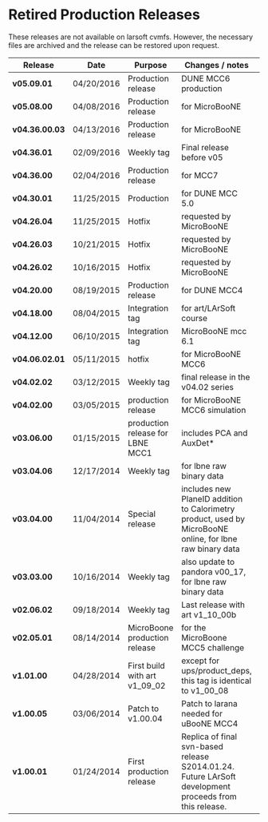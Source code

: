 # Retired Production Releases

These releases are not available on larsoft cvmfs. However, the necessary files are archived and the release can be restored upon request.

<table>
<thead>
<tr class="header">
<th>Release</th>
<th>Date</th>
<th>Purpose</th>
<th>Changes / notes</th>
<th>Full release notes</th>
<th></th>
</tr>
</thead>
<tbody>
<tr class="odd">
<td><strong>v05.09.01</strong></td>
<td>04/20/2016</td>
<td>Production release</td>
<td>DUNE MCC6 production</td>
<td>[[ReleaseNotes050901</td>
<td>Release Notes]]</td>
</tr>
<tr class="even">
<td><strong>v05.08.00</strong></td>
<td>04/08/2016</td>
<td>Production release</td>
<td>for MicroBooNE</td>
<td>[[ReleaseNotes050800</td>
<td>Release Notes]]</td>
</tr>
<tr class="odd">
<td><strong>v04.36.00.03</strong></td>
<td>04/13/2016</td>
<td>Production release</td>
<td>for MicroBooNE</td>
<td>[[ReleaseNotes04360003</td>
<td>Release Notes]]</td>
</tr>
<tr class="even">
<td><strong>v04.36.01</strong></td>
<td>02/09/2016</td>
<td>Weekly tag</td>
<td>Final release before v05</td>
<td>[[ReleaseNotes043601</td>
<td>Release Notes]]</td>
</tr>
<tr class="odd">
<td><strong>v04.36.00</strong></td>
<td>02/04/2016</td>
<td>Production release</td>
<td>for MCC7</td>
<td>[[ReleaseNotes043600</td>
<td>Release Notes]]</td>
</tr>
<tr class="even">
<td><strong>v04.30.01</strong></td>
<td>11/25/2015</td>
<td>Production</td>
<td>for DUNE MCC 5.0</td>
<td>[[ReleaseNotes043001</td>
<td>Release Notes]]</td>
</tr>
<tr class="odd">
<td><strong>v04.26.04</strong></td>
<td>11/25/2015</td>
<td>Hotfix</td>
<td>requested by MicroBooNE</td>
<td>[[ReleaseNotes042604</td>
<td>Release Notes]]</td>
</tr>
<tr class="even">
<td><strong>v04.26.03</strong></td>
<td>10/21/2015</td>
<td>Hotfix</td>
<td>requested by MicroBooNE</td>
<td>[[ReleaseNotes042603</td>
<td>Release Notes]]</td>
</tr>
<tr class="odd">
<td><strong>v04.26.02</strong></td>
<td>10/16/2015</td>
<td>Hotfix</td>
<td>requested by MicroBooNE</td>
<td>[[ReleaseNotes042602</td>
<td>Release Notes]]</td>
</tr>
<tr class="even">
<td><strong>v04.20.00</strong></td>
<td>08/19/2015</td>
<td>Production release</td>
<td>for DUNE MCC4</td>
<td>[[ReleaseNotes042000</td>
<td>Release Notes]]</td>
</tr>
<tr class="odd">
<td><strong>v04.18.00</strong></td>
<td>08/04/2015</td>
<td>Integration tag</td>
<td>for art/LArSoft course</td>
<td>[[ReleaseNotes041800</td>
<td>Release Notes]]</td>
</tr>
<tr class="even">
<td><strong>v04.12.00</strong></td>
<td>06/10/2015</td>
<td>Integration tag</td>
<td>MicroBooNE mcc 6.1</td>
<td>[[ReleaseNotes041200</td>
<td>Release Notes]]</td>
</tr>
<tr class="odd">
<td><strong>v04.06.02.01</strong></td>
<td>05/11/2015</td>
<td>hotfix</td>
<td>for MicroBooNE MCC6</td>
<td>[[ReleaseNotes04060201</td>
<td>Release Notes]]</td>
</tr>
<tr class="even">
<td><strong>v04.02.02</strong></td>
<td>03/12/2015</td>
<td>Weekly tag</td>
<td>final release in the v04.02 series</td>
<td>[[ReleaseNotes040202</td>
<td>Release Notes]]</td>
</tr>
<tr class="odd">
<td><strong>v04.02.00</strong></td>
<td>03/05/2015</td>
<td>production release</td>
<td>for MicroBooNE MCC6 simulation</td>
<td>[[ReleaseNotes040200</td>
<td>Release Notes]]</td>
</tr>
<tr class="even">
<td><strong>v03.06.00</strong></td>
<td>01/15/2015</td>
<td>production release for LBNE MCC1</td>
<td>includes PCA and AuxDet*</td>
<td>[[ReleaseNotes030600</td>
<td>Release Notes]]</td>
</tr>
<tr class="odd">
<td><strong>v03.04.06</strong></td>
<td>12/17/2014</td>
<td>Weekly tag</td>
<td>for lbne raw binary data</td>
<td>[[ReleaseNotes030406</td>
<td>Release Notes]]</td>
</tr>
<tr class="even">
<td><strong>v03.04.00</strong></td>
<td>11/04/2014</td>
<td>Special release</td>
<td>includes new PlaneID addition to Calorimetry product, used by MicroBooNE online, for lbne raw binary data</td>
<td>[[ReleaseNotes030400</td>
<td>Release Notes]]</td>
</tr>
<tr class="odd">
<td><strong>v03.03.00</strong></td>
<td>10/16/2014</td>
<td>Weekly tag</td>
<td>also update to pandora v00_17, for lbne raw binary data</td>
<td>[[ReleaseNotes030300</td>
<td>Release Notes]]</td>
</tr>
<tr class="even">
<td><strong>v02.06.02</strong></td>
<td>09/18/2014</td>
<td>Weekly tag</td>
<td>Last release with art v1_10_00b</td>
<td>[[Release_Notes_02_06_2]]</td>
<td></td>
</tr>
<tr class="odd">
<td><strong>v02.05.01</strong></td>
<td>08/14/2014</td>
<td>MicroBoone production release</td>
<td>for the MicroBoone MCC5 challenge</td>
<td>[[Release_Notes_02_05_01]]</td>
<td></td>
</tr>
<tr class="even">
<td><strong>v1.01.00</strong></td>
<td>04/28/2014</td>
<td>First build with art v1_09_02</td>
<td>except for ups/product_deps, this tag is identical to v1_00_08</td>
<td>[[Release Notes 1.01.00]]</td>
<td></td>
</tr>
<tr class="odd">
<td><strong>v1.00.05</strong></td>
<td>03/06/2014</td>
<td>Patch to v1.00.04</td>
<td>Patch to larana needed for uBooNE MCC4</td>
<td>n/a</td>
<td></td>
</tr>
<tr class="even">
<td><strong>v1.00.01</strong></td>
<td>01/24/2014</td>
<td>First production<br />
release</td>
<td>Replica of final svn-based release S2014.01.24. Future LArSoft<br />
development proceeds from this release.</td>
<td>[[Release Notes 1.00.01]]</td>
<td></td>
</tr>
</tbody>
</table>
